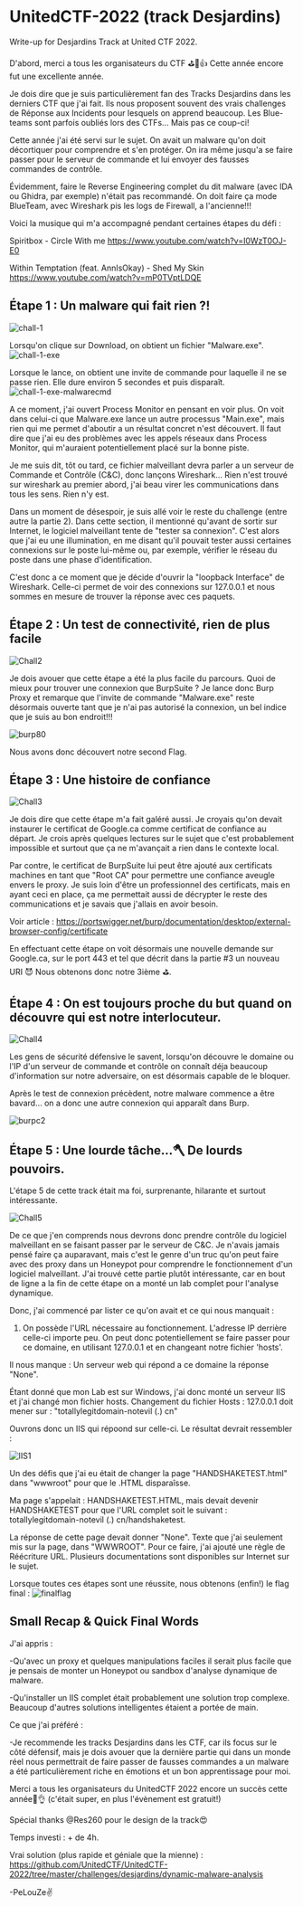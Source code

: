 # UnitedCTF-2022 (track Desjardins)

Write-up for Desjardins Track at United CTF 2022.

D'abord, merci a tous les organisateurs du CTF ⛳🙌👍 Cette année encore fut une excellente année.

Je dois dire que je suis particulièrement fan des Tracks Desjardins dans les derniers CTF que j'ai fait. Ils nous proposent souvent des vrais challenges de Réponse aux Incidents pour lesquels on apprend beaucoup. Les Blue-teams sont parfois oubliés lors des CTFs... Mais pas ce coup-ci!

Cette année j'ai été servi sur le sujet. On avait un malware qu'on doit décortiquer pour comprendre et s'en protéger. On ira même jusqu'a se faire passer pour le serveur de commande et lui envoyer des fausses commandes de contrôle.

Évidemment, faire le Reverse Engineering complet du dit malware (avec IDA ou Ghidra, par exemple) n'était pas recommandé. 
On doit faire ça mode BlueTeam, avec Wireshark pis les logs de Firewall, a l'ancienne!!!

Voici la musique qui m'a accompagné pendant certaines étapes du défi :

Spiritbox - Circle With me https://www.youtube.com/watch?v=I0WzT0OJ-E0

Within Temptation (feat. AnnIsOkay) - Shed My Skin https://www.youtube.com/watch?v=mP0TVptLDQE



## Étape 1 : Un malware qui fait rien ?!
![chall-1](https://user-images.githubusercontent.com/16509773/194682871-b9bad6fd-0d38-4a47-bc24-d8f7747a86cc.jpg)

Lorsqu'on clique sur Download, on obtient un fichier "Malware.exe".
![chall-1-exe](https://user-images.githubusercontent.com/16509773/194682903-afede08f-5eba-4c60-9365-e92d11653250.jpg)

Lorsque le lance, on obtient une invite de commande pour laquelle il ne se passe rien. Elle dure environ 5 secondes et puis disparaît.
![chall-1-exe-malwarecmd](https://user-images.githubusercontent.com/16509773/194682911-20b751da-f002-4c8b-aea5-34240c101df7.jpg)

A ce moment, j'ai ouvert Process Monitor en pensant en voir plus. On voit dans celui-ci que Malware.exe lance un autre processus "Main.exe", mais rien qui me permet d'aboutir a un résultat concret n'est découvert. Il faut dire que j'ai eu des problèmes avec les appels réseaux dans Process Monitor, qui m'auraient potentiellement placé sur la bonne piste.

Je me suis dit, tôt ou tard, ce fichier malveillant devra parler a un serveur de Commande et Contrôle (C&C), donc lançons Wireshark...
Rien n'est trouvé sur wireshark au premier abord, j'ai beau virer les communications dans tous les sens. Rien n'y est.

Dans un moment de désespoir, je suis allé voir le reste du challenge (entre autre la partie 2). Dans cette section, il mentionné qu'avant de sortir sur Internet, le logiciel malveillant tente de "tester sa connexion". C'est alors que j'ai eu une illumination, en me disant qu'il pouvait tester aussi certaines connexions sur le poste lui-même ou, par exemple, vérifier le réseau du poste dans une phase d'identification.

C'est donc a ce moment que je décide d'ouvrir la "loopback Interface" de Wireshark. 
Celle-ci permet de voir des connexions sur 127.0.0.1 et nous sommes en mesure de trouver la réponse avec ces paquets.


## Étape 2 : Un test de connectivité, rien de plus facile
![Chall2](https://user-images.githubusercontent.com/16509773/194683427-64aef80c-23b6-4b02-8a33-690a797dc6ea.jpg)

Je dois avouer que cette étape a été la plus facile du parcours. Quoi de mieux pour trouver une connexion que BurpSuite ?
Je lance donc Burp Proxy et remarque que l'invite de commande "Malware.exe" reste désormais ouverte tant que je n'ai pas autorisé la connexion, un bel indice que je suis au bon endroit!!!


![burp80](https://user-images.githubusercontent.com/16509773/194683716-7e2e874d-10df-4373-bd19-05e75a24c1bc.jpg)

Nous avons donc découvert notre second Flag.


## Étape 3 : Une histoire de confiance

![Chall3](https://user-images.githubusercontent.com/16509773/194683774-50544d52-da95-45f4-93da-60d5e408479c.jpg)

Je dois dire que cette étape m'a fait galéré aussi. Je croyais qu'on devait instaurer le certificat de Google.ca comme certificat de confiance au départ. Je crois après quelques lectures sur le sujet que c'est probablement impossible et surtout que ça ne m'avançait a rien dans le contexte local.

Par contre, le certificat de BurpSuite lui peut être ajouté aux certificats machines en tant que "Root CA" pour permettre une confiance aveugle envers le proxy.
Je suis loin d'être un professionnel des certificats, mais en ayant ceci en place, ça me permettait aussi de décrypter le reste des communications et je savais que j'allais en avoir besoin.

Voir article : https://portswigger.net/burp/documentation/desktop/external-browser-config/certificate

En effectuant cette étape on voit désormais une nouvelle demande sur Google.ca, sur le port 443 et tel que décrit dans la partie #3 un nouveau URI 😈
Nous obtenons donc notre 3ième ⛳.


## Étape 4 : On est toujours proche du but quand on découvre qui est notre interlocuteur.

![Chall4](https://user-images.githubusercontent.com/16509773/194683927-528a39da-a56e-445d-a273-b09b04ee3343.jpg)

Les gens de sécurité défensive le savent, lorsqu'on découvre le domaine ou l'IP d'un serveur de commande et contrôle on connaît déja beaucoup d'information sur notre adversaire, on est désormais capable de le bloquer. 

Après le test de connexion précèdent, notre malware commence a être bavard... on a donc une autre connexion qui apparaît dans Burp.

![burpc2](https://user-images.githubusercontent.com/16509773/194684104-d2b85719-f8ea-4be3-9014-d818b8bf2c02.jpg)


## Étape 5 : Une lourde tâche...🪓 De lourds pouvoirs.
L'étape 5 de cette track était ma foi, surprenante, hilarante et surtout intéressante.

![Chall5](https://user-images.githubusercontent.com/16509773/194684394-15feddee-d0e8-4950-bb84-f27360a9701c.jpg)

De ce que j'en comprends nous devrons donc prendre contrôle du logiciel malveillant en se faisant passer par le serveur de C&C.
Je n'avais jamais pensé faire ça auparavant, mais c'est le genre d'un truc qu'on peut faire avec des proxy dans un Honeypot pour comprendre le fonctionnement d'un logiciel malveillant. J'ai trouvé cette partie plutôt intéressante, car en bout de ligne a la fin de cette étape on a monté un lab complet pour l'analyse dynamique.

Donc, j'ai commencé par lister ce qu'on avait et ce qui nous manquait : 
1) On possède l'URL nécessaire au fonctionnement. L'adresse IP derrière celle-ci importe peu.
                On peut donc potentiellement se faire passer pour ce domaine, en utilisant 127.0.0.1 et en changeant notre fichier 'hosts'.

Il nous manque : 
Un serveur web qui répond a ce domaine la réponse "None".

Étant donné que mon Lab est sur Windows, j'ai donc monté un serveur IIS et j'ai changé mon fichier hosts.
Changement du fichier Hosts : 
127.0.0.1 doit mener sur : "totallylegitdomain-notevil (.) cn"

Ouvrons donc un IIS qui répoond sur celle-ci. Le résultat devrait ressembler : 

![IIS1](https://user-images.githubusercontent.com/16509773/194684648-154f6614-ff6f-4b0c-91df-073770aab29c.jpg)

Un des défis que j'ai eu était de changer la page "HANDSHAKETEST.html" dans "wwwroot" pour que le .HTML disparaîsse.

Ma page s'appelait : HANDSHAKETEST.HTML, mais devait devenir HANDSHAKETEST pour que l'URL complet soit le suivant : totallylegitdomain-notevil (.) cn/handshaketest.

La réponse de cette page devait donner "None". Texte que j'ai seulement mis sur la page, dans "WWWROOT". 
Pour ce faire, j'ai ajouté une règle de Réécriture URL.
Plusieurs documentations sont disponibles sur Internet sur le sujet.

Lorsque toutes ces étapes sont une réussite, nous obtenons (enfin!) le flag final :
![finalflag](https://user-images.githubusercontent.com/16509773/194684865-acaad4aa-d508-434f-8067-7d783a793f5b.jpg)


## Small Recap & Quick Final Words

J'ai appris :

-Qu'avec un proxy et quelques manipulations faciles il serait plus facile que je pensais de monter un Honeypot ou sandbox d'analyse dynamique de malware.

-Qu'installer un IIS complet était probablement une solution trop complexe. Beaucoup d'autres solutions intelligentes étaient a portée de main.

Ce que j'ai préféré : 

-Je recommende les tracks Desjardins dans les CTF, car ils focus sur le côté défensif, mais je dois avouer que la dernière partie qui dans un monde réel nous permettrait de faire passer de fausses commandes a un malware a été particulièrement riche en émotions et un bon apprentissage pour moi.


Merci a tous les organisateurs du UnitedCTF 2022 encore un succès cette année🚩👌 (c'était super, en plus l'évènement est gratuit!)

Spécial thanks @Res260 pour le design de la track😍

Temps investi : + de 4h.

Vrai solution (plus rapide et géniale que la mienne) : https://github.com/UnitedCTF/UnitedCTF-2022/tree/master/challenges/desjardins/dynamic-malware-analysis 

-PeLouZe✌




